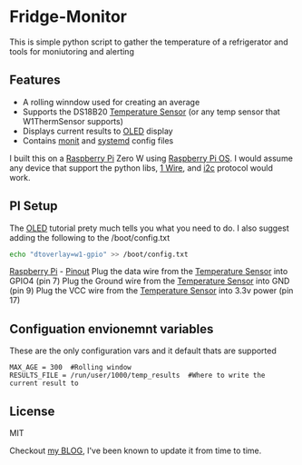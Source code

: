 # Fridge-Monitor

This is simple python script to gather the temperature of a refrigerator and tools for moniutoring and alerting

## Features
- A rolling winndow used for creating an average
- Supports the DS18B20 [Temperature Sensor] (or any temp sensor that W1ThermSensor supports)
- Displays current results to [OLED] display
- Contains [monit] and [systemd] config files

I built this on a [Raspberry Pi] Zero W using [Raspberry Pi OS]. I would assume any device that support the python libs, [1 Wire], and [i2c] protocol would work.

## PI Setup
The [OLED] tutorial prety much tells you what you need to do. I also suggest adding the following to the /boot/config.txt
```sh
echo "dtoverlay=w1-gpio" >> /boot/config.txt
```
[Raspberry Pi] -  [Pinout]
Plug the data wire from the [Temperature Sensor] into GPIO4 (pin 7)
Plug the Ground wire from the [Temperature Sensor] into GND (pin 9)
Plug the VCC wire from the [Temperature Sensor] into 3.3v power (pin 17)

## Configuation envionemnt variables
These are the only configuration vars and it default thats are supported
```
MAX_AGE = 300  #Rolling window
RESULTS_FILE = /run/user/1000/temp_results  #Where to write the current result to
```
## License
MIT

Checkout [my BLOG], I've been known to update it from time to time.

   [Temperature Sensor]: https://www.amazon.com/gp/product/B08RJ59BDJ
   [OLED]: https://www.adafruit.com/product/3527
   [OLED Setup]: https://learn.adafruit.com/adafruit-pioled-128x32-mini-oled-for-raspberry-pi/usage
   [i2c]: https://www.circuitbasics.com/basics-of-the-i2c-communication-protocol/
   [my BLOG]: https://syslinux.info
   [monit]: https://mmonit.com/monit/
   [systemd]: https://www.freedesktop.org/wiki/Software/systemd/
   [Raspberry Pi]: https://www.raspberrypi.org/products/raspberry-pi-zero-w/
   [Raspberry PI OS]: https://www.raspberrypi.org/software/operating-systems/
   [1 Wire]: https://www.maximintegrated.com/en/design/technical-documents/tutorials/1/1796.html
   [Pinout]: https://i.stack.imgur.com/yHddo.png


